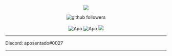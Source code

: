 <p align="center">
    <img src="https://discord.c99.nl/widget/theme-4/669621920223723531.png" />
</p>

<p align="center">
    <img src="https://img.shields.io/github/followers/apozinn?label=Follow&style=social" alt="github followers" /><br>
    <br>
    <img src="https://github-readme-stats.vercel.app/api?username=apozinn&show_icons=true&theme=dark" alt="Apo" />
    <img src="https://github-readme-stats.vercel.app/api/top-langs/?username=apozinn&theme=dark" alt="Apo" />
    <img src="https://github-readme-stats.vercel.app/api/top-langs/?username=apozinn)"/>
</p>
<hr>

Discord: aposentado#0027

<hr>
